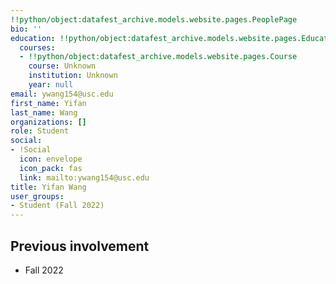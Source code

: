 ```yaml
---
!!python/object:datafest_archive.models.website.pages.PeoplePage
bio: ''
education: !!python/object:datafest_archive.models.website.pages.Education
  courses:
  - !!python/object:datafest_archive.models.website.pages.Course
    course: Unknown
    institution: Unknown
    year: null
email: ywang154@usc.edu
first_name: Yifan
last_name: Wang
organizations: []
role: Student
social:
- !Social
  icon: envelope
  icon_pack: fas
  link: mailto:ywang154@usc.edu
title: Yifan Wang
user_groups:
- Student (Fall 2022)
---
```



## Previous involvement

* Fall 2022

